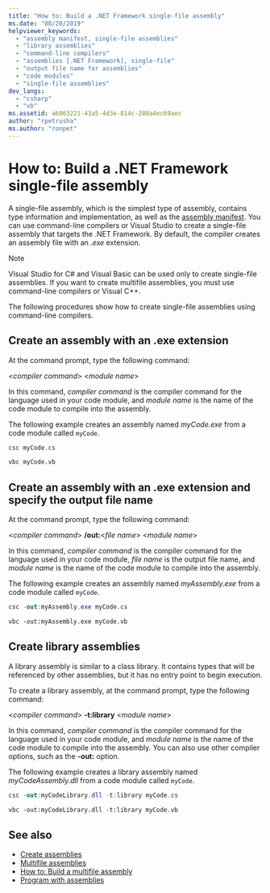 ```yaml
---
title: "How to: Build a .NET Framework single-file assembly"
ms.date: "08/20/2019"
helpviewer_keywords:
  - "assembly manifest, single-file assemblies"
  - "library assemblies"
  - "command-line compilers"
  - "assemblies [.NET Framework], single-file"
  - "output file name for assemblies"
  - "code modules"
  - "single-file assemblies"
dev_langs:
  - "csharp"
  - "vb"
ms.assetid: a6063221-43a5-4d3e-814c-288a4ec69aec
author: "rpetrusha"
ms.author: "ronpet"
---
```

# How to: Build a .NET Framework single-file assembly

A single-file assembly, which is the simplest type of assembly, contains type information and implementation, as well as the [assembly manifest](../../standard/assembly/manifest.md). You can use command-line compilers or Visual Studio to create a single-file assembly that targets the .NET Framework. By default, the compiler creates an assembly file with an *.exe* extension.

> [!NOTE]
> Visual Studio for C# and Visual Basic can be used only to create single-file assemblies. If you want to create multifile assemblies, you must use command-line compilers or Visual C++.

The following procedures show how to create single-file assemblies using command-line compilers.

## Create an assembly with an .exe extension

At the command prompt, type the following command:

\<*compiler command*> \<*module name*>

In this command, *compiler command* is the compiler command for the language used in your code module, and *module name* is the name of the code module to compile into the assembly.

The following example creates an assembly named *myCode.exe* from a code module called `myCode`.

```csharp
csc myCode.cs
```

```vb
vbc myCode.vb
```

## Create an assembly with an .exe extension and specify the output file name

At the command prompt, type the following command:

\<*compiler command*> **/out:**\<*file name*> \<*module name*>

In this command, *compiler command* is the compiler command for the language used in your code module, *file name* is the output file name, and *module name* is the name of the code module to compile into the assembly.

The following example creates an assembly named *myAssembly.exe* from a code module called `myCode`.

```csharp
csc -out:myAssembly.exe myCode.cs
```

```vb
vbc -out:myAssembly.exe myCode.vb
```

## Create library assemblies
 A library assembly is similar to a class library. It contains types that will be referenced by other assemblies, but it has no entry point to begin execution.

To create a library assembly, at the command prompt, type the following command:

\<*compiler command*> **-t:library** \<*module name*>

In this command, *compiler command* is the compiler command for the language used in your code module, and *module name* is the name of the code module to compile into the assembly. You can also use other compiler options, such as the **-out:** option.

The following example creates a library assembly named *myCodeAssembly.dll* from a code module called `myCode`.

```csharp
csc -out:myCodeLibrary.dll -t:library myCode.cs
```

```vb
vbc -out:myCodeLibrary.dll -t:library myCode.vb
```

## See also

- [Create assemblies](../../standard/assembly/create.md)
- [Multifile assemblies](multifile-assemblies.md)
- [How to: Build a multifile assembly](build-multifile-assembly.md)
- [Program with assemblies](../../standard/assembly/program.md)
